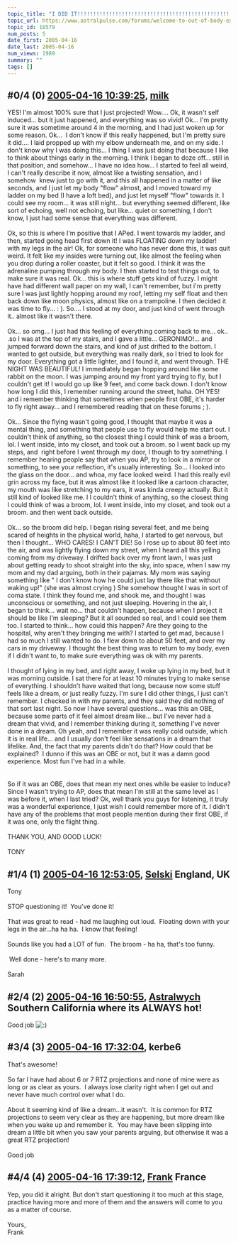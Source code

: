 ```yaml
---
topic_title: "I DID IT!!!!!!!!!!!!!!!!!!!!!!!!!!!!!!!!!!!!!!!!!!!!!!!!!!!!"
topic_url: https://www.astralpulse.com/forums/welcome-to-out-of-body-experiences!/i-did-it%21%21%21%21%21%21%21%21%21%21%21%21%21%21%21%21%21%21%21%21%21%21%21%21%21%21%21%21%21%21%21%21%21%21%21%21%21%21%21%21%21%21%21%21%21%21%21%21%21%21%21%21
topic_id: 18579
num_posts: 5
date_first: 2005-04-16
date_last: 2005-04-16
num_views: 1989
summary: ""
tags: []
---
```


## \#0/4 (0) [2005-04-16 10:39:25](https://www.astralpulse.com/forums/index.php?msg=160568), [milk](https://www.astralpulse.com/forums/profile/?u=8208)  ##
<section>
YES! I'm almost 100% sure that I just projected! Wow.... Ok, it wasn't self induced... but it just happened, and everything was so vivid! Ok... I'm pretty sure it was sometime around 4 in the morning, and I had just woken up for some reason. Ok...  I don't know if this really happened, but I'm pretty sure it did.... I laid propped up with my elbow underneath me, and on my side. I don't know why I was doing this... I thing I was just doing that because I like to think about things early in the morning. I think I began to doze off... still in that position, and somehow... I have no idea how... I started to feel all weird, I can't really describe it now, almost like a twisting sensation, and I somehow  knew just to go with it, and this all happened in a matter of like seconds, and I just let my body "flow" almost, and I moved toward my ladder on my bed (I have a loft bed), and just let myself "flow" towards it. I could see my room... it was still night... but everything seemed different, like sort of echoing, well not echoing, but like... quiet or something, I don't know, I just had some sense that everything was different.
<br>
<br>
Ok, so this is where I'm positive that I APed. I went towards my ladder, and then, started going head first down it! I was FLOATING down my ladder! with my legs in the air! Ok, for someone who has never done this, it was quit weird. It felt like my insides were turning out, like almost the feeling when you drop during a roller coaster, but it felt so good. I think it was the adrenaline pumping through my body. I then started to test things out, to make sure it was real. Ok... this is where stuff gets kind of fuzzy. I might have had different wall paper on my wall, I can't remember, but i'm pretty sure I was just lightly hopping around my roof, letting my self float and then back down like moon physics, almost like on a trampoline. I then decided it was time to fly... : ). So.... I stood at my door, and just kind of went through it.. almost like it wasn't there.
<br>
<br>
Ok... so omg... I just had this feeling of everything coming back to me... ok.. .so I was at the top of my stairs, and I gave a little... GERONIMO!... and jumped forward down the stairs, and kind of just drifted to the bottom. I wanted to get outside, but everything was really dark, so I tried to look for my door. Everything got a little lighter, and I found it, and went through. THE NIGHT WAS BEAUTIFUL! I immediately began hopping around like some rabbit on the moon. I was jumping around my front yard trying to fly, but I couldn't get it! I would go up like 9 feet, and come back down. I don't know how long I did this, I remember running around the street, haha. OH YES! and i remember thinking that sometimes when people first OBE, it's harder to fly right away... and I remembered reading that on these forums ; ).
<br>
<br>
Ok... Since the flying wasn't going good, I thought that maybe it was a mental thing, and something that people use to fly would help me start out. I couldn't think of anything, so the closest thing I could think of was a broom, lol. I went inside, into my closet, and took out a broom. so I went back up my steps, and  right before I went through my door, I though to try something. I remember hearing people say that when you AP, try to look in a mirror or something, to see your reflection, it's usually interesting. So... I looked into the glass on the door... and whoa, my face looked weird. I had this really evil grin across my face, but it was almost like it looked like a cartoon character, my mouth was like stretching to my ears, it was kinda creepy actually. But it still kind of looked like me. I I couldn't think of anything, so the closest thing I could think of was a broom, lol. I went inside, into my closet, and took out a broom. and then went back outside.
<br>
<br>
Ok... so the broom did help. I began rising several feet, and me being scared of heights in the physical world, haha, I started to get nervous, but then I thought... WHO CARES! I CAN'T DIE! So I rose up to about 80 feet into the air, and was lightly flying down my street, when I heard all this yelling coming from my driveway. I drifted back over my front lawn, I was just about getting ready to shoot straight into the sky, into space, when I saw my mom and my dad arguing, both in their pajamas. My mom was saying something like " I don't know how he could just lay there like that without waking up!" (she was almost crying ) She somehow thought I was in sort of coma state. I think they found me, and shook me, and thought I was unconscious or something, and not just sleeping. Hovering in the air, I began to think... wait no... that couldn't happen, because when I project it should be like I'm sleeping? But it all sounded so real, and I could see them too. I started to think... how could this happen? Are they going to the hospital, why aren't they bringing me with? I started to get mad, because I had so much I still wanted to do. I flew down to about 50 feet, and over my cars in my driveway. I thought the best thing was to return to my body, even if I didn't want to, to make sure everything was ok with my parents.
<br>
<br>
I thought of lying in my bed, and right away, I woke up lying in my bed, but it was morning outside. I sat there for at least 10 minutes trying to make sense of everything. I shouldn't have waited that long, because now some stuff feels like a dream, or just really fuzzy. I'm sure I did other things, I just can't remember. I checked in with my parents, and they said they did nothing of that sort last night. So now I have several questions... was this an OBE, because some parts of it feel almost dream like... but I've never had a dream that vivid, and I remember thinking during it, something I've never done in a dream. Oh yeah, and I remember it was really cold outside, which it is in real life... and I usually don't feel like sensations in a dream that lifelike. And, the fact that my parents didn't do that? How could that be explained?  I dunno if this was an OBE or not, but it was a damn good experience. Most fun I've had in a while.
<br>
<br>
<br>
So if it was an OBE, does that mean my next ones while be easier to induce? Since I wasn't trying to AP, does that mean I'm still at the same level as I was before it, when I last tried? Ok, well thank you guys for listening, it truly was a wonderful experience, I just wish I could remember more of it. I didn't have any of the problems that most people mention during their first OBE, if it was one, only the flight thing.
<br>
<br>
THANK YOU, AND GOOD LUCK!
<br>
<br>
TONY
</section>

## \#1/4 (1) [2005-04-16 12:53:05](https://www.astralpulse.com/forums/index.php?msg=160577), [Selski](https://www.astralpulse.com/forums/profile/?u=6012) England, UK ##
<section>
Tony
<br>
<br>
STOP questioning it!  You've done it!
<br>
<br>
That was great to read - had me laughing out loud.  Floating down with your legs in the air...ha ha ha.  I know that feeling!
<br>
<br>
Sounds like you had a LOT of fun.  The broom - ha ha, that's too funny.
<br>
<br>
<img alt="" class="bbc_img" loading="lazy" src="http://www.click-smilies.de/sammlung0304/lachen/laughing-smiley-012.gif"/>
Well done - here's to many more.
<br>
<br>
Sarah
</section>

## \#2/4 (2) [2005-04-16 16:50:55](https://www.astralpulse.com/forums/index.php?msg=160587), [Astralwych](https://www.astralpulse.com/forums/profile/?u=7595) Southern California where its ALWAYS hot! ##
<section>
Good job
<img alt=":)" class="smiley" src="https://www.astralpulse.com/forums/Smileys/fugue/smiley.png" title="Smiley"/>
</section>

## \#3/4 (3) [2005-04-16 17:32:04](https://www.astralpulse.com/forums/index.php?msg=160590), kerbe6  ##
<section>
That's awesome!
<br>
<br>
So far I have had about 6 or 7 RTZ projections and none of mine were as long or as clear as yours.  I always lose clarity right when I get out and never have much control over what I do.
<br>
<br>
About it seeming kind of like a dream...it wasn't.  It is common for RTZ projections to seem very clear as they are happening, but more dream like when you wake up and remember it.  You may have been slipping into dream a little bit when you saw your parents arguing, but otherwise it was a great RTZ projection!
<br>
<br>
Good job
</section>

## \#4/4 (4) [2005-04-16 17:39:12](https://www.astralpulse.com/forums/index.php?msg=160591), [Frank](https://www.astralpulse.com/forums/profile/?u=359) France ##
<section>
Yep, you did it alright. But don't start questioning it too much at this stage, practice having more and more of them and the answers will come to you as a matter of course.
<br>
<br>
Yours,
<br>
Frank
</section>